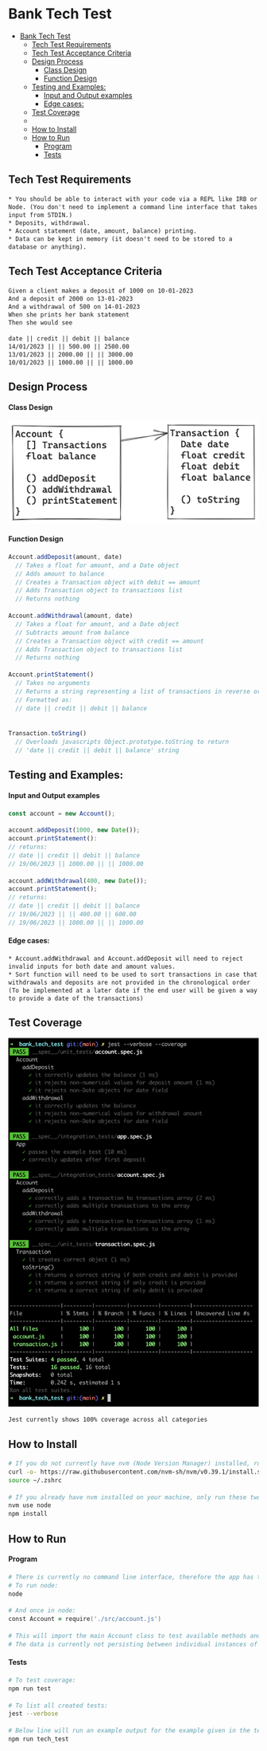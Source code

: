 # Bank Tech Test
- [Bank Tech Test](#bank-tech-test)
  - [Tech Test Requirements](#tech-test-requirements)
  - [Tech Test Acceptance Criteria](#tech-test-acceptance-criteria)
  - [Design Process](#design-process)
      - [Class Design](#class-design)
      - [Function Design](#function-design)
  - [Testing and Examples:](#testing-and-examples)
      - [Input and Output examples](#input-and-output-examples)
      - [Edge cases:](#edge-cases)
  - [Test Coverage](#test-coverage)
  - [](#)
  - [How to Install](#how-to-install)
  - [How to Run](#how-to-run)
      - [Program](#program)
      - [Tests](#tests)

## Tech Test Requirements
```plain
* You should be able to interact with your code via a REPL like IRB or Node. (You don't need to implement a command line interface that takes input from STDIN.)
* Deposits, withdrawal.
* Account statement (date, amount, balance) printing.
* Data can be kept in memory (it doesn't need to be stored to a database or anything).
```

## Tech Test Acceptance Criteria
```plain
Given a client makes a deposit of 1000 on 10-01-2023
And a deposit of 2000 on 13-01-2023
And a withdrawal of 500 on 14-01-2023
When she prints her bank statement
Then she would see

date || credit || debit || balance
14/01/2023 || || 500.00 || 2500.00
13/01/2023 || 2000.00 || || 3000.00
10/01/2023 || 1000.00 || || 1000.00
```

## Design Process

#### Class Design
![Class Design](docs/bank_tech_test_class_design.png)

#### Function Design
```javascript
Account.addDeposit(amount, date)
  // Takes a float for amount, and a Date object
  // Adds amount to balance
  // Creates a Transaction object with debit == amount
  // Adds Transaction object to transactions list
  // Returns nothing

Account.addWithdrawal(amount, date)
  // Takes a float for amount, and a Date object
  // Subtracts amount from balance
  // Creates a Transaction object with credit == amount
  // Adds Transaction object to transactions list
  // Returns nothing

Account.printStatement()
  // Takes no arguments
  // Returns a string representing a list of transactions in reverse order
  // Formatted as:
  // date || credit || debit || balance


Transaction.toString()
  // Overloads javascripts Object.prototype.toString to return
  // 'date || credit || debit || balance' string
```

## Testing and Examples:
#### Input and Output examples
```javascript
const account = new Account();

account.addDeposit(1000, new Date());
account.printStatement(): 
// returns: 
// date || credit || debit || balance
// 19/06/2023 || 1000.00 || || 1000.00

account.addWithdrawal(400, new Date());
account.printStatement();
// returns: 
// date || credit || debit || balance
// 19/06/2023 || || 400.00 || 600.00
// 19/06/2023 || 1000.00 || || 1000.00
```

#### Edge cases:
```plain
* Account.addWithdrawal and Account.addDeposit will need to reject invalid inputs for both date and amount values.
* Sort function will need to be used to sort transactions in case that withdrawals and deposits are not provided in the chronological order (To be implemented at a later date if the end user will be given a way to provide a date of the transactions)
```

## Test Coverage
![Jest test coverage](docs/jest_test_coverage.png)
```plain
Jest currently shows 100% coverage across all categories
```

## 

## How to Install
```zsh
# If you do not currently have nvm (Node Version Manager) installed, run these two lines.
curl -o- https://raw.githubusercontent.com/nvm-sh/nvm/v0.39.1/install.sh | bash
source ~/.zshrc

# If you already have nvm installed on your machine, only run these two lines
nvm use node
npm install
```

## How to Run
#### Program
```zsh
# There is currently no command line interface, therefore the app has to be interacted with through Node.
# To run node:
node

# And once in node:
const Account = require('./src/account.js')

# This will import the main Account class to test available methods and their functionality
# The data is currently not persisting between individual instances of node
```
#### Tests
```zsh
# To test coverage:
npm run test

# To list all created tests:
jest --verbose

# Below line will run an example output for the example given in the tech test requirements:
npm run tech_test
```
